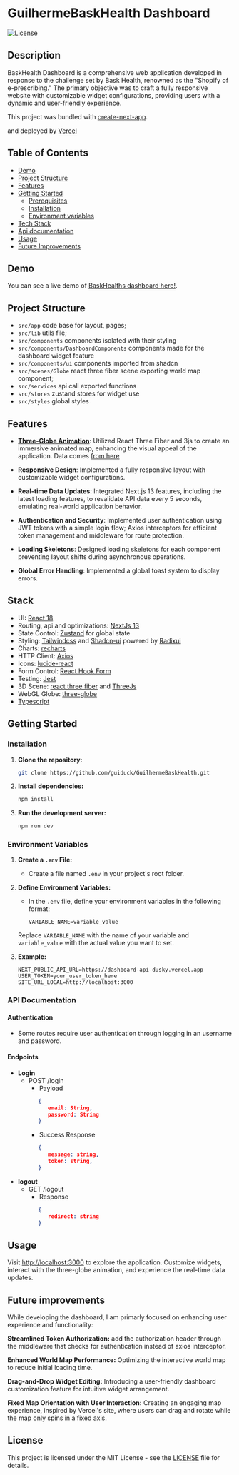# GuilhermeBaskHealth Dashboard

[![License](https://img.shields.io/badge/license-MIT-blue.svg)](https://opensource.org/licenses/MIT)

## Description

BaskHealth Dashboard is a comprehensive web application developed in response to the challenge set by Bask Health, renowned as the "Shopify of e-prescribing." The primary objective was to craft a fully responsive website with customizable widget configurations, providing users with a dynamic and user-friendly experience.

This project was bundled with [create-next-app](https://nextjs.org/docs/pages/api-reference/create-next-app).

and deployed by [Vercel](https://vercel.com/)

## Table of Contents

- [Demo](#demo)
- [Project Structure](#project-structure)
- [Features](#features)
- [Getting Started](#getting-started)
  - [Prerequisites](#prerequisites)
  - [Installation](#installation)
  - [Environment variables](#environment-variables)
- [Tech Stack](#stack)
- [Api documentation](#api-documentation)
- [Usage](#usage)
- [Future Improvements](#future-improvements)

## Demo

You can see a live demo of [BaskHealths dashboard here!](https://guilherme-bask-health.vercel.app/).

## Project Structure

- `src/app` code base for layout, pages;
- `src/lib` utils file;
- `src/components` components isolated with their styling
- `src/components/DashboardComponents` components made for the dashboard widget feature
- `src/components/ui` components imported from shadcn
- `src/scenes/Globe` react three fiber scene exporting world map component;
- `src/services` api call exported functions
- `src/stores` zustand stores for widget use
- `src/styles` global styles

## Features

- **[Three-Globe Animation](https://www.npmjs.com/package/three-globe)**:
 Utilized React Three Fiber and 3js to create an immersive animated map, enhancing the visual appeal of the application. Data comes [from here](https://geojson-maps.ash.ms)

- **Responsive Design**: Implemented a fully responsive layout with customizable widget configurations.

- **Real-time Data Updates**: Integrated Next.js 13 features, including the latest loading features, to revalidate API data every 5 seconds, emulating real-world application behavior.

- **Authentication and Security**: Implemented user authentication using JWT tokens with a simple login flow; Axios interceptors for efficient token management and middleware for route protection.

- **Loading Skeletons**: Designed loading skeletons for each component preventing layout shifts during asynchronous operations.

- **Global Error Handling**: Implemented a global toast system to display errors.

## Stack

- UI: [React 18](https://reactjs.org/)
- Routing, api and optimizations: [NextJs 13](https://nextjs.org)
- State Control: [Zustand](https://github.com/pmndrs/zustand) for global state
- Styling: [Tailwindcss](https://tailwindcss.com/) and [Shadcn-ui](https://ui.shadcn.com/) powered by [Radixui](https://www.radix-ui.com/)
- Charts: [recharts](https://recharts.org/en-US/)
- HTTP Client: [Axios](https://github.com/axios/axios) 
- Icons: [lucide-react](https://lucide.dev/guide/packages/lucide-react)
- Form Control: [React Hook Form](https://react-hook-form.com/)
- Testing: [Jest](https://jestjs.io/pt-BR/)
- 3D Scene: [react three fiber](https://docs.pmnd.rs/react-three-fiber/getting-started/introduction) and [ThreeJs](https://threejs.org)
- WebGL Globe: [three-globe](https://www.npmjs.com/package/three-globe)
- [Typescript](https://www.typescriptlang.org/)

## Getting Started

### Installation

1. **Clone the repository:**

   ```bash
   git clone https://github.com/guiduck/GuilhermeBaskHealth.git
   ```

2. **Install dependencies:**

   ```bash
   npm install
   ```

3. **Run the development server:**

   ```bash
   npm run dev
   ```

### Environment Variables

1. **Create a `.env` File:**

   - Create a file named `.env` in your project's root folder.

2. **Define Environment Variables:**

   - In the `.env` file, define your environment variables in the following format:
   
     ```
     VARIABLE_NAME=variable_value
     ```

   Replace `VARIABLE_NAME` with the name of your variable and `variable_value` with the actual value you want to set.

3. **Example:**

   ```plaintext
   NEXT_PUBLIC_API_URL=https://dashboard-api-dusky.vercel.app
   USER_TOKEN=your_user_token_here
   SITE_URL_LOCAL=http://localhost:3000

### API Documentation

#### Authentication

- Some routes require user authentication through logging in an username and password.

#### Endpoints
   - **Login**
      - POST /login
         - Payload
         ```json
            {
               email: String,
               password: String
            }
         ```
         - Success Response
         ```json
            {
               message: string,
               token: string,
            }
         ```
   - **logout**
      - GET /logout
         - Response
         ```json
            { 
               redirect: string 
            }
         ```

## Usage

Visit [http://localhost:3000](http://localhost:3000) to explore the application. Customize widgets, interact with the three-globe animation, and experience the real-time data updates.

## Future improvements

While developing the dashboard, I am primarly focused on enhancing user experience and functionality:

**Streamlined Token Authorization:** add the authorization header through the middleware that checks for authentication instead of axios interceptor.

**Enhanced World Map Performance:** Optimizing the interactive world map to reduce initial loading time.

**Drag-and-Drop Widget Editing:** Introducing a user-friendly dashboard customization feature for intuitive widget arrangement.

**Fixed Map Orientation with User Interaction:** Creating an engaging map experience, inspired by Vercel's site, where users can drag and rotate while the map only spins in a fixed axis.

## License

This project is licensed under the MIT License - see the [LICENSE](LICENSE) file for details.
